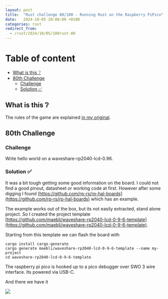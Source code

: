 ```yaml
---
layout: post
title:  "Rust challenge 80/100 - Running Rust on the Raspberry PiPico"
date:   2024-10-05 20:00:00 +0100
categories: rust
redirect_from:
  - /rust/2024/10/05/100rust-80
---
```



#  Table of content
<!-- MarkdownTOC autolink="true" -->

- [What is this :grey_question:](#what-is-this-grey_question)
- [80th Challenge](#80th-challenge)
    - [Challenge](#challenge)
    - [Solution :white_check_mark:](#solution-white_check_mark)

<!-- /MarkdownTOC -->

## What is this :grey_question: 

The rules of the game are explained [in my original](https://maebli.github.io/rust/2021/10/18/100rust.html). 

## 80th Challenge
### Challenge

Write hello world on a waveshare-rp2040-lcd-0.96.

### Solution :white_check_mark:

It was a bit tough getting some good information on the board. I could not find a good pinout, datasheet or working code at first. 
However after some digging I found [https://github.com/rp-rs/rp-hal-boards](https://github.com/rp-rs/rp-hal-boards) which has an example.

The example works out of the box, but its not easily extracted, stand alone project. So I created the project template [https://github.com/maebli/waveshare-rp2040-lcd-0-9-6-template](https://github.com/maebli/waveshare-rp2040-lcd-0-9-6-template).

Starting from this template we can flash the board with

``` shell
cargo install cargo-generate
cargo generate maebli/waveshare-rp2040-lcd-0-9-6-template --name my-project
cd waveshare-rp2040-lcd-0-9-6-template
```

The raspberry pi pico is hooked up to a pico debugger over SWO 3 wire interface. Its powered via USB-C.

And there we have it

![](/assets/img/raspberry-pi-pico-lcd.jpg)
